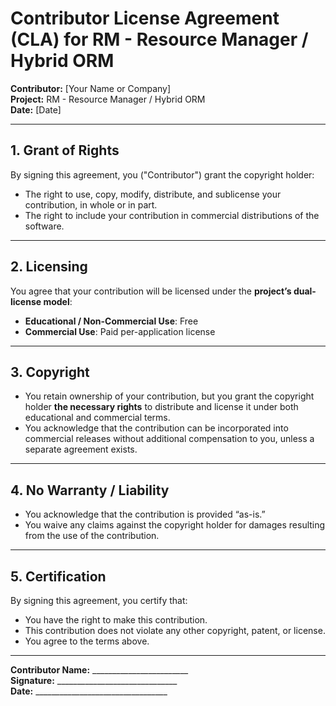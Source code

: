 # Contributor License Agreement (CLA) for RM - Resource Manager / Hybrid ORM

**Contributor:** [Your Name or Company]  
**Project:** RM - Resource Manager / Hybrid ORM  
**Date:** [Date]

---

## 1. Grant of Rights
By signing this agreement, you ("Contributor") grant the copyright holder:

- The right to use, copy, modify, distribute, and sublicense your contribution, in whole or in part.
- The right to include your contribution in commercial distributions of the software.

---

## 2. Licensing
You agree that your contribution will be licensed under the **project’s dual-license model**:

- **Educational / Non-Commercial Use**: Free  
- **Commercial Use**: Paid per-application license

---

## 3. Copyright
- You retain ownership of your contribution, but you grant the copyright holder **the necessary rights** to distribute and license it under both educational and commercial terms.
- You acknowledge that the contribution can be incorporated into commercial releases without additional compensation to you, unless a separate agreement exists.

---

## 4. No Warranty / Liability
- You acknowledge that the contribution is provided “as-is.”  
- You waive any claims against the copyright holder for damages resulting from the use of the contribution.

---

## 5. Certification
By signing this agreement, you certify that:

- You have the right to make this contribution.  
- This contribution does not violate any other copyright, patent, or license.  
- You agree to the terms above.

---

**Contributor Name:** ________________________  
**Signature:** ______________________________  
**Date:** _________________________________

